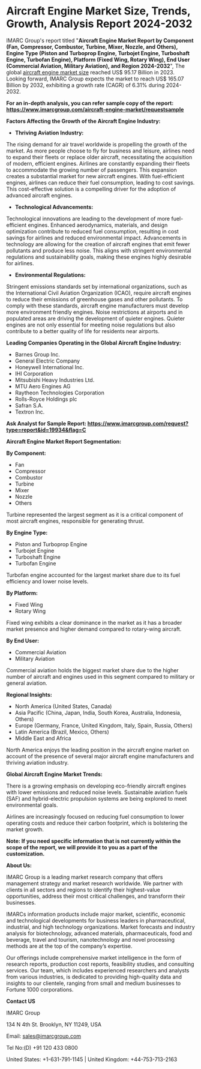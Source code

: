 ﻿# **Aircraft Engine Market Size, Trends, Growth, Analysis Report 2024-2032**
IMARC Group's report titled "**Aircraft Engine Market Report by Component (Fan, Compressor, Combustor, Turbine, Mixer, Nozzle, and Others), Engine Type (Piston and Turboprop Engine, Turbojet Engine, Turboshaft Engine, Turbofan Engine), Platform (Fixed Wing, Rotary Wing), End User (Commercial Aviation, Military Aviation), and Region 2024-2032**", The global [aircraft engine market size](https://www.imarcgroup.com/aircraft-engine-market) reached US$ 95.17 Billion in 2023. Looking forward, IMARC Group expects the market to reach US$ 165.07 Billion by 2032, exhibiting a growth rate (CAGR) of 6.31% during 2024-2032.

**For an in-depth analysis, you can refer sample copy of the report: <https://www.imarcgroup.com/aircraft-engine-market/requestsample>**

**Factors Affecting the Growth of the Aircraft Engine Industry:**

- **Thriving Aviation Industry:**

The rising demand for air travel worldwide is propelling the growth of the market. As more people choose to fly for business and leisure, airlines need to expand their fleets or replace older aircraft, necessitating the acquisition of modern, efficient engines. Airlines are constantly expanding their fleets to accommodate the growing number of passengers. This expansion creates a substantial market for new aircraft engines. With fuel-efficient engines, airlines can reduce their fuel consumption, leading to cost savings. This cost-effective solution is a compelling driver for the adoption of advanced aircraft engines.

- **Technological Advancements:**

Technological innovations are leading to the development of more fuel-efficient engines. Enhanced aerodynamics, materials, and design optimization contribute to reduced fuel consumption, resulting in cost savings for airlines and reduced environmental impact. Advancements in technology are allowing for the creation of aircraft engines that emit fewer pollutants and produce less noise. This aligns with stringent environmental regulations and sustainability goals, making these engines highly desirable for airlines.

- **Environmental Regulations:**

Stringent emissions standards set by international organizations, such as the International Civil Aviation Organization (ICAO), require aircraft engines to reduce their emissions of greenhouse gases and other pollutants. To comply with these standards, aircraft engine manufacturers must develop more environment friendly engines. Noise restrictions at airports and in populated areas are driving the development of quieter engines. Quieter engines are not only essential for meeting noise regulations but also contribute to a better quality of life for residents near airports.

**Leading Companies Operating in the Global Aircraft Engine Industry:**

- Barnes Group Inc.
- General Electric Company
- Honeywell International Inc.
- IHI Corporation
- Mitsubishi Heavy Industries Ltd.
- MTU Aero Engines AG
- Raytheon Technologies Corporation
- Rolls-Royce Holdings plc
- Safran S.A.
- Textron Inc.

**Ask Analyst for Sample Report: <https://www.imarcgroup.com/request?type=report&id=19934&flag=C>**

**Aircraft Engine Market Report Segmentation:**

**By Component:**

- Fan
- Compressor
- Combustor
- Turbine
- Mixer
- Nozzle
- Others

Turbine represented the largest segment as it is a critical component of most aircraft engines, responsible for generating thrust.

**By Engine Type:**

- Piston and Turboprop Engine
- Turbojet Engine
- Turboshaft Engine
- Turbofan Engine

Turbofan engine accounted for the largest market share due to its fuel efficiency and lower noise levels.

**By Platform:**

- Fixed Wing
- Rotary Wing

Fixed wing exhibits a clear dominance in the market as it has a broader market presence and higher demand compared to rotary-wing aircraft.

**By End User:**

- Commercial Aviation
- Military Aviation

Commercial aviation holds the biggest market share due to the higher number of aircraft and engines used in this segment compared to military or general aviation.

**Regional Insights:**

- North America (United States, Canada)
- Asia Pacific (China, Japan, India, South Korea, Australia, Indonesia, Others)
- Europe (Germany, France, United Kingdom, Italy, Spain, Russia, Others)
- Latin America (Brazil, Mexico, Others)
- Middle East and Africa

North America enjoys the leading position in the aircraft engine market on account of the presence of several major aircraft engine manufacturers and thriving aviation industry.

**Global Aircraft Engine Market Trends:**

There is a growing emphasis on developing eco-friendly aircraft engines with lower emissions and reduced noise levels. Sustainable aviation fuels (SAF) and hybrid-electric propulsion systems are being explored to meet environmental goals.

Airlines are increasingly focused on reducing fuel consumption to lower operating costs and reduce their carbon footprint, which is bolstering the market growth.

**Note: If you need specific information that is not currently within the scope of the report, we will provide it to you as a part of the customization.**

**About Us:**

IMARC Group is a leading market research company that offers management strategy and market research worldwide. We partner with clients in all sectors and regions to identify their highest-value opportunities, address their most critical challenges, and transform their businesses.

IMARCs information products include major market, scientific, economic and technological developments for business leaders in pharmaceutical, industrial, and high technology organizations. Market forecasts and industry analysis for biotechnology, advanced materials, pharmaceuticals, food and beverage, travel and tourism, nanotechnology and novel processing methods are at the top of the company’s expertise.

Our offerings include comprehensive market intelligence in the form of research reports, production cost reports, feasibility studies, and consulting services. Our team, which includes experienced researchers and analysts from various industries, is dedicated to providing high-quality data and insights to our clientele, ranging from small and medium businesses to Fortune 1000 corporations.

**Contact US**

IMARC Group

134 N 4th St. Brooklyn, NY 11249, USA

Email: sales@imarcgroup.com

Tel No:(D) +91 120 433 0800

United States: +1-631-791-1145 | United Kingdom: +44-753-713-2163
